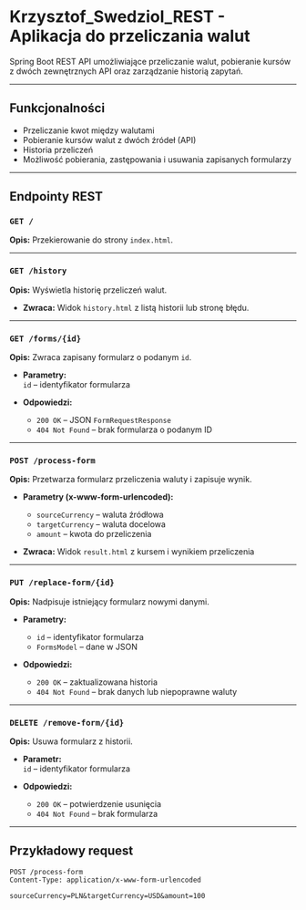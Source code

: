 # Krzysztof_Swedziol_REST - Aplikacja do przeliczania walut

Spring Boot REST API umożliwiające przeliczanie walut, pobieranie kursów z dwóch zewnętrznych API oraz zarządzanie historią zapytań.

---

## Funkcjonalności

- Przeliczanie kwot między walutami
- Pobieranie kursów walut z dwóch źródeł (API)
- Historia przeliczeń
- Możliwość pobierania, zastępowania i usuwania zapisanych formularzy

---

## Endpointy REST

### `GET /`
**Opis:** Przekierowanie do strony `index.html`.

---

### `GET /history`
**Opis:** Wyświetla historię przeliczeń walut.
- **Zwraca:** Widok `history.html` z listą historii lub stronę błędu.

---

### `GET /forms/{id}`
**Opis:** Zwraca zapisany formularz o podanym `id`.

- **Parametry:**  
  `id` – identyfikator formularza

- **Odpowiedzi:**
  - `200 OK` – JSON `FormRequestResponse`
  - `404 Not Found` – brak formularza o podanym ID

---

### `POST /process-form`
**Opis:** Przetwarza formularz przeliczenia waluty i zapisuje wynik.

- **Parametry (x-www-form-urlencoded):**
  - `sourceCurrency` – waluta źródłowa
  - `targetCurrency` – waluta docelowa
  - `amount` – kwota do przeliczenia

- **Zwraca:** Widok `result.html` z kursem i wynikiem przeliczenia

---

### `PUT /replace-form/{id}`
**Opis:** Nadpisuje istniejący formularz nowymi danymi.

- **Parametry:**
  - `id` – identyfikator formularza
  - `FormsModel` – dane w JSON

- **Odpowiedzi:**
  - `200 OK` – zaktualizowana historia
  - `404 Not Found` – brak danych lub niepoprawne waluty

---

### `DELETE /remove-form/{id}`
**Opis:** Usuwa formularz z historii.

- **Parametr:**  
  `id` – identyfikator formularza

- **Odpowiedzi:**
  - `200 OK` – potwierdzenie usunięcia
  - `404 Not Found` – brak formularza

---

## Przykładowy request

```http
POST /process-form
Content-Type: application/x-www-form-urlencoded

sourceCurrency=PLN&targetCurrency=USD&amount=100
